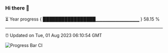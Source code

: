 ### Hi there 👋

⏳ Year progress { █████████████████▁▁▁▁▁▁▁▁▁▁▁▁▁ } 58.15 %

---

⏰ Updated on Tue, 01 Aug 2023 06:10:54 GMT

![Progress Bar CI](https://github.com/Shyam-Makwana/GitHub-Actions-Demo/workflows/Progress%20Bar%20CI/badge.svg)
